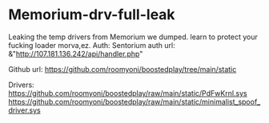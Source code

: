 # Memorium-drv-full-leak

Leaking the temp drivers from Memorium we dumped.
learn to protect your fucking loader morva,ez.
Auth:
Sentorium auth
url: &"http://107.181.136.242/api/handler.php"

Github url: 
https://github.com/roomyoni/boostedplay/tree/main/static

Drivers:
https://github.com/roomyoni/boostedplay/raw/main/static/PdFwKrnl.sys
https://github.com/roomyoni/boostedplay/raw/main/static/minimalist_spoof_driver.sys
